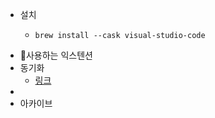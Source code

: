 - 설치
	- ```shell
	  brew install --cask visual-studio-code
	  ```
- 사용하는 익스텐션
- 동기화
	- [링크](https://velog.io/@leesjpr/VS-Code-%EB%8F%99%EA%B8%B0%ED%99%94-%EC%82%AC%EC%9A%A9)
-
- 아카이브